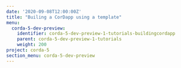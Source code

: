 ```yaml
---
date: '2020-09-08T12:00:00Z'
title: "Builing a CorDapp using a template"
menu:
  corda-5-dev-preview:
    identifier: corda-5-dev-preview-1-tutorials-buildingcordapp
    parent: corda-5-dev-preview-1-tutorials
    weight: 200
project: corda-5
section_menu: corda-5-dev-preview
---
```

